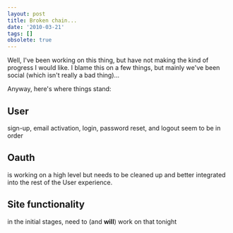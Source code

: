 ```yaml
---
layout: post
title: Broken chain...
date: '2010-03-21'
tags: []
obsolete: true
---
```


Well, I've been working on this thing, but have not making the kind of progress I would like. I blame this on a few things, but mainly we've been social (which isn't really a bad thing)...

Anyway, here's where things stand:

<h2>User</h2>
sign-up, email activation, login, password reset, and logout seem to be in order
<h2>Oauth</h2>
is working on a high level but needs to be cleaned up and better integrated into the rest of the User experience.
<h2>Site functionality</h2>
in the initial stages, need to (and <strong>will</strong>) work on that tonight
